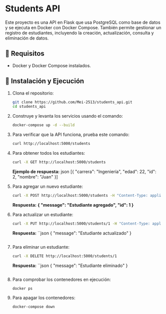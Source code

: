 # Students API

Este proyecto es una API en Flask que usa PostgreSQL como base de datos y se ejecuta en Docker con Docker Compose. También permite gestionar un registro de estudiantes, incluyendo la creación, actualización, consulta y eliminación de datos.

## 📌 Requisitos
- Docker y Docker Compose instalados.

## 🚀 Instalación y Ejecución
1. Clona el repositorio:
   ```bash
   git clone https://github.com/Mei-2513/students_api.git
   cd students_api
   ```

2. Construye y levanta los servicios usando el comando:

   ```bash
   docker-compose up -d --build
   ```

3. Para verificar que la API funciona, prueba este comando:

   ```bash
   curl http://localhost:5000/students
   ```

4. Para obtener todos los estudiantes:

   ```bash
   curl -X GET http://localhost:5000/students
   ```

   **Ejemplo de respuesta:**
   json
   [{ "carrera": "Ingeniería", "edad": 22, "id": 2, "nombre": "Juan" }]


5. Para agregar un nuevo estudiante:

   ```bash
   curl -X POST http://localhost:5000/students -H "Content-Type: application/json" -d '{ "nombre": "Juan", "edad": 22, "carrera": "Ingeniería" }'
   ```

   **Respuesta:**
   **{ "message": "Estudiante agregado", "id": 1 }**

6. Para actualizar un estudiante:

   ```bash
   curl -X PUT http://localhost:5000/students/1 -H "Content-Type: application/json" -d '{ "nombre": "Juan Pérez", "edad": 23, "carrera": "Ingeniería de Software" }'
   ```

   **Respuesta:**
   ``json
   { "message": "Estudiante actualizado" }
   ```

7. Para eliminar un estudiante:

   ```bash
   curl -X DELETE http://localhost:5000/students/1
   ```

   **Respuesta:**
   ``json
   { "message": "Estudiante eliminado" }
   ```

8. Para comprobar los contenedores en ejecución:

   ```bash
   docker ps
   ```

9. Para apagar los contenedores:

   ```bash
   docker-compose down
   ```


